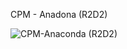 CPM - Anadona (R2D2)

![CPM-Anaconda (R2D2)](https://user-images.githubusercontent.com/69336657/213702760-58ad0ffb-55a6-4e26-b41c-f0d3978225dd.png)
